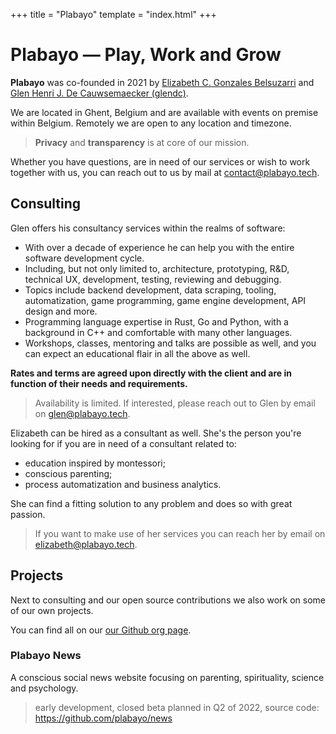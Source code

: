 +++
title = "Plabayo"
template = "index.html"
+++

# Plabayo — Play, Work and Grow

**Plabayo** was co-founded in 2021 by [Elizabeth C. Gonzales Belsuzarri](https://www.linkedin.com/in/elizabeth-gb/) and [Glen Henri J. De Cauwsemaecker (glendc)](https://glendc.com).

We are located in Ghent, Belgium and are available with events on premise within Belgium. Remotely we are open to any location and timezone.

> **Privacy** and **transparency** is at core of our mission.

Whether you have questions, are in need of our services or wish to work
together with us, you can reach out to us by mail at [contact@plabayo.tech](mailto:contact@plabayo.tech).

## Consulting

Glen offers his consultancy services within the realms of software:

- With over a decade of experience he can help you with the entire software development cycle.
- Including, but not only limited to, architecture, prototyping, R&D, technical UX, development, testing, reviewing and debugging.
- Topics include backend development, data scraping, tooling, automatization, game programming, game engine development, API design and more.
- Programming language expertise in Rust, Go and Python, with a background in C++ and comfortable with many other languages.
- Workshops, classes, mentoring and talks are possible as well, and you can expect an educational flair in all the above as well.

**Rates and terms are agreed upon directly with the client and are in function of their needs and requirements.**

> Availability is limited. If interested, please reach out to Glen by email on [glen@plabayo.tech](mailto:glen@plabayo.tech).

Elizabeth can be hired as a consultant as well. She's the person you're looking for if you are in need of a consultant
related to:

- education inspired by montessori;
- conscious parenting;
- process automatization and business analytics.

She can find a fitting solution to any problem and does so with great passion.

> If you want to make use of her services you can reach
> her by email on [elizabeth@plabayo.tech](mailto:elizabeth@plabayo.tech).

## Projects

Next to consulting and our open source contributions we also work on some of our own projects.

You can find all on our [our Github org page](https://github.com/plabayo).

### Plabayo News

A conscious social news website focusing on parenting, spirituality, science and psychology. 

> early development, closed beta planned in Q2 of 2022, source code: <https://github.com/plabayo/news>